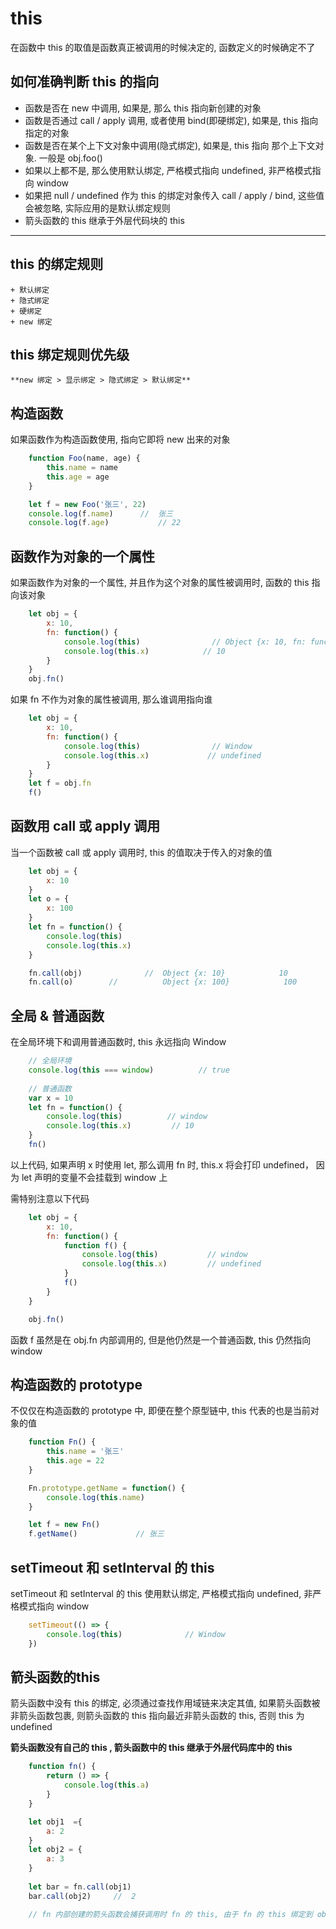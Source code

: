 # this

在函数中 this 的取值是函数真正被调用的时候决定的, 函数定义的时候确定不了


## 如何准确判断 this 的指向

 + 函数是否在 new 中调用, 如果是, 那么 this 指向新创建的对象
 + 函数是否通过 call / apply 调用, 或者使用 bind(即硬绑定), 如果是, this 指向指定的对象
 + 函数是否在某个上下文对象中调用(隐式绑定), 如果是, this 指向 那个上下文对象. 一般是 obj.foo()
 + 如果以上都不是, 那么使用默认绑定, 严格模式指向 undefined, 非严格模式指向 window
 + 如果把 null / undefined 作为 this 的绑定对象传入  call / apply / bind, 这些值会被忽略, 实际应用的是默认绑定规则
 + 箭头函数的 this 继承于外层代码块的 this 


---

## this 的绑定规则
    + 默认绑定
    + 隐式绑定
    + 硬绑定
    + new 绑定

## this 绑定规则优先级
    
    **new 绑定 > 显示绑定 > 隐式绑定 > 默认绑定**

## 构造函数

如果函数作为构造函数使用, 指向它即将 new 出来的对象

```js
    function Foo(name, age) {
        this.name = name
        this.age = age
    }

    let f = new Foo('张三', 22)
    console.log(f.name)      //  张三
    console.log(f.age)           // 22
```

## 函数作为对象的一个属性

如果函数作为对象的一个属性, 并且作为这个对象的属性被调用时, 函数的 this 指向该对象

```js
    let obj = {
        x: 10,
        fn: function() {
            console.log(this)                // Object {x: 10, fn: function}
            console.log(this.x)            // 10
        }
    }
    obj.fn()
```

如果 fn 不作为对象的属性被调用, 那么谁调用指向谁

```js
    let obj = {
        x: 10,
        fn: function() {
            console.log(this)                // Window
            console.log(this.x)             // undefined
        }
    }
    let f = obj.fn
    f()
```

## 函数用 call 或 apply 调用

当一个函数被 call 或 apply 调用时, this 的值取决于传入的对象的值

```js
    let obj = {
        x: 10
    }
    let o = {
        x: 100
    }
    let fn = function() {
        console.log(this)
        console.log(this.x)
    }

    fn.call(obj)              //  Object {x: 10}            10
    fn.call(o)        //          Object {x: 100}            100
```

## 全局 & 普通函数

在全局环境下和调用普通函数时, this 永远指向 Window

```js
    // 全局环境
    console.log(this === window)          // true
    
    // 普通函数
    var x = 10
    let fn = function() {
        console.log(this)          // window
        console.log(this.x)         // 10
    }
    fn()
```
以上代码, 如果声明 x 时使用 let, 那么调用 fn 时,  this.x 将会打印 undefined， 因为 let 声明的变量不会挂载到 window 上

需特别注意以下代码

```js
    let obj = {
        x: 10,
        fn: function() {
            function f() {
                console.log(this)           // window
                console.log(this.x)         // undefined
            }
            f()
        }
    }

    obj.fn()
```
函数 f 虽然是在 obj.fn 内部调用的, 但是他仍然是一个普通函数, this 仍然指向 window

## 构造函数的 prototype

不仅仅在构造函数的 prototype 中, 即便在整个原型链中, this 代表的也是当前对象的值

```js
    function Fn() {
        this.name = '张三'
        this.age = 22
    }

    Fn.prototype.getName = function() {
        console.log(this.name)
    }

    let f = new Fn()
    f.getName()             // 张三
```

## setTimeout 和 setInterval 的 this

setTimeout 和 setInterval 的 this 使用默认绑定, 严格模式指向 undefined, 非严格模式指向 window

```js
    setTimeout(() => {
        console.log(this)              // Window
    })
```

## 箭头函数的this

箭头函数中没有 this 的绑定, 必须通过查找作用域链来决定其值, 如果箭头函数被非箭头函数包裹, 则箭头函数的 this 指向最近非箭头函数的 this, 否则 this 为 undefined

**箭头函数没有自己的 this , 箭头函数中的 this 继承于外层代码库中的 this**

```js
    function fn() {
        return () => {
            console.log(this.a)
        }
    }

    let obj1  ={
        a: 2
    }
    let obj2 = {
        a: 3
    }
    
    let bar = fn.call(obj1)
    bar.call(obj2)     //  2

    // fn 内部创建的箭头函数会捕获调用时 fn 的 this, 由于 fn 的 this 绑定到 obj1, bar 的 this 也会绑定到 obj1, 箭头函数的绑定无法被修改

```